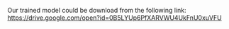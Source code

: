 Our trained model could be download from the following  link: https://drive.google.com/open?id=0B5LYUp6PfXARVWU4UkFnU0xuVFU